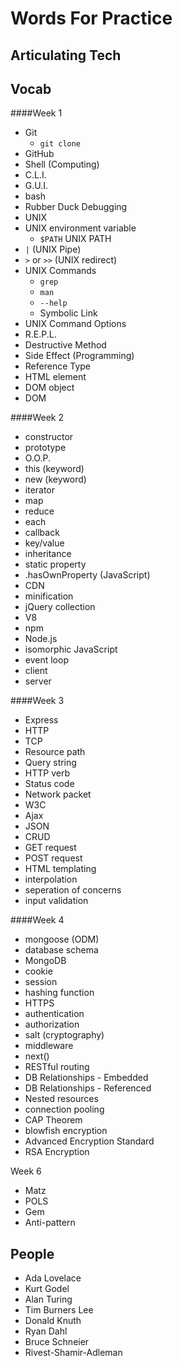 # Words For Practice
## Articulating Tech


## Vocab

####Week 1
* Git
  * `git clone`
* GitHub
* Shell (Computing)
* C.L.I.
* G.U.I. 
* bash
* Rubber Duck Debugging
* UNIX
* UNIX environment variable
  * `$PATH` UNIX PATH
* `|` (UNIX Pipe)
* `>` or `>>` (UNIX redirect)
* UNIX Commands
  * `grep`
  * `man`
  * `--help`
  * Symbolic Link
* UNIX Command Options
* R.E.P.L.
* Destructive Method
* Side Effect (Programming)
* Reference Type
* HTML element
* DOM object
* DOM

####Week 2
* constructor
* prototype
* O.O.P.
* this (keyword)
* new (keyword)
* iterator
* map
* reduce
* each
* callback
* key/value
* inheritance
* static property
* .hasOwnProperty (JavaScript)
* CDN
* minification
* jQuery collection
* V8
* npm
* Node.js
* isomorphic JavaScript
* event loop
* client
* server


####Week 3
* Express
* HTTP
* TCP
* Resource path
* Query string
* HTTP verb
* Status code
* Network packet
* W3C
* Ajax
* JSON
* CRUD
* GET request
* POST request
* HTML templating
* interpolation
* seperation of concerns
* input validation

####Week 4
* mongoose (ODM)
* database schema
* MongoDB 
* cookie
* session
* hashing function
* HTTPS 
* authentication
* authorization
* salt (cryptography)
* middleware
* next()
* RESTful routing
* DB Relationships - Embedded
* DB Relationships - Referenced
* Nested resources
* connection pooling
* CAP Theorem
* blowfish encryption
* Advanced Encryption Standard
* RSA Encryption

Week 6

* Matz
* POLS
* Gem
* Anti-pattern

## People

* Ada Lovelace
* Kurt Godel
* Alan Turing
* Tim Burners Lee
* Donald Knuth
* Ryan Dahl
* Bruce Schneier
* Rivest-Shamir-Adleman



